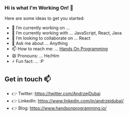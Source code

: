 ### Hi is what I'm Working On! 👋

Here are some ideas to get you started:

- 🔭 I’m currently working on ... 
- 🌱 I’m currently working with ... JavaScript, React, Java
- 👯 I’m looking to collaborate on ... React
- 💬 Ask me about ... Anything
- 📫 How to reach me: ... [Hands On Programming](https://www.handsonprogramming.io)
- 😄 Pronouns: ... He/Him
- ⚡ Fun fact: ... :P

## Get in touch :mailbox:

* :point_right: Twitter: <https://twitter.com/AndrzejDubaj>
* :point_right: LinkedIn: <https://www.linkedin.com/in/andrzejdubaj/>
* :point_right: Blog: <https://www.handsonprogramming.io/>
